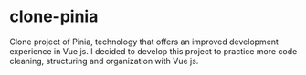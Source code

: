 # clone-pinia
Clone project of Pinia, technology that offers an improved development experience in Vue js. I decided to develop this project to practice more code cleaning, structuring and organization with Vue js.
